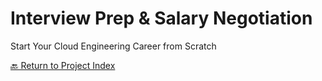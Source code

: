 # Interview Prep & Salary Negotiation
Start Your Cloud Engineering Career from Scratch

[🔙 Return to Project Index](https://github.com/mikepfeiffer/cloud-career-playbook)